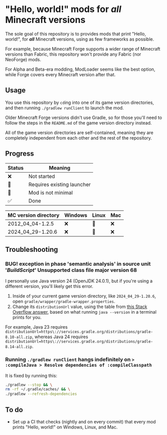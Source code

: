 # "Hello, world!" mods for ***all*** Minecraft versions

The sole goal of this repository is to provides mods that print "Hello, world!", for ***all*** Minecraft versions, using as few frameworks as possible.

For example, because Minecraft Forge supports a wider range of Minecraft versions than Fabric, this repository won't provide any Fabric (nor NeoForge) mods.

For Alpha and Beta-era modding, ModLoader seems like the best option, while Forge covers every Minecraft version after that.

## Usage

You use this repository by `cd`ing into one of its game version directories, and then running `./gradlew runClient` to launch the mod.

Older Minecraft Forge versions didn't use Gradle, so for those you'll need to follow the steps in the `README.md` of the game version directory instead.

All of the game version directories are self-contained, meaning they are completely independent from each other and the rest of the repository.

## Progress

| Status | Meaning                    |
|--------|----------------------------|
| ❌     | Not started                |
| 🔗     | Requires existing launcher |
| 🐘     | Mod is not minimal         |
| ✅     | Done                       |

| MC version directory | Windows | Linux | Mac |
|----------------------|---------|-------|-----|
| 2012_04_04-1.2.5     | ❌      | 🔗    | ❌  |
| 2024_04_29-1.20.6    | ❌      | 🐘    | ❌  |

## Troubleshooting

### BUG! exception in phase 'semantic analysis' in source unit '_BuildScript_' Unsupported class file major version 68

I personally use Java version 24 (OpenJDK 24.0.1), but if you're using a different version, you'll likely get this error.

1. Inside of your current game version directory, like `2024_04_29-1.20.6`, open `gradle/wrapper/gradle-wrapper.properties`.
2. Change its `distributionUrl` value, using the table from [this Stack Overflow answer](https://stackoverflow.com/a/75117113/13279557), based on what running `java --version` in a terminal prints for you.

For example, Java 23 requires `distributionUrl=https\://services.gradle.org/distributions/gradle-8.10-all.zip`, whereas Java 24 requires `distributionUrl=https\://services.gradle.org/distributions/gradle-8.14-all.zip`.

### Running `./gradlew runClient` hangs indefinitely on `> :compileJava > Resolve dependencies of :compileClasspath`

It is fixed by running this:

```sh
./gradlew --stop && \
rm -rf ~/.gradle/caches/ && \
./gradlew --refresh-dependencies
```

## To do

- Set up a CI that checks (nightly and on every commit) that every mod prints "Hello, world!" on Windows, Linux, and Mac.
